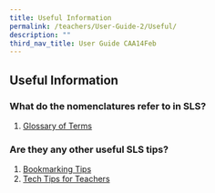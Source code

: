 ```yaml
---
title: Useful Information
permalink: /teachers/User-Guide-2/Useful/
description: ""
third_nav_title: User Guide CAA14Feb
---
```

## Useful Information

### What do the nomenclatures refer to in SLS?

1. <a href="/user-guide/Teachers-UG/aboutlessons/" target="_blank">Glossary of Terms</a>

### Are they any other useful SLS tips?
1. <a href="/user-guide/Teachers-UG/aboutlessons/" target="_blank">Bookmarking Tips</a>
2. <a href="/user-guide/Teachers-UG/createlesson/" target="_blank">Tech Tips for Teachers</a>